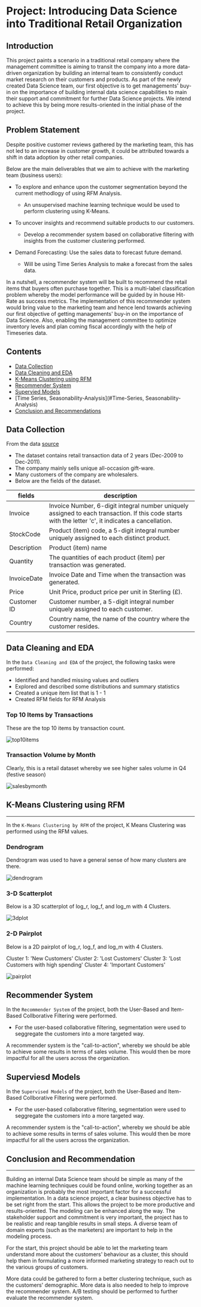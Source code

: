 # Project: Introducing Data Science into Traditional Retail Organization

## Introduction

This project paints a scenario in a traditional retail company where the management committee is aiming to transit the company into a more data-driven organization by building an internal team to consistently conduct market research on their customers and products. As part of the newly created Data Science team, our first objective is to get managements' buy-in on the importance of building internal data science capabilities to main their support and commitment for further Data Science projects. We intend to achieve this by being more results-oriented in the initial phase of the project.

## Problem Statement
Despite positive customer reviews gathered by the marketing team, this has not led to an increase in customer growth, it could be attributed towards a shift in data adoption by other retail companies.

Below are the main deliverables that we aim to achieve with the marketing team (business users):
- To explore and enhance upon the customer segmentation beyond the current methodlogy of using RFM Analysis.
    - An unsupervised machine learning technique would be used to perform clustering using K-Means.

- To uncover insights and recommend suitable products to our customers.
    - Develop a recommender system based on collaborative filtering with insights from the customer clustering performed.

- Demand Forecasting: Use the sales data to forecast future demand.
    - Will be using Time Series Analysis to make a forecast from the sales data.

In a nutshell, a recommender system will be built to recommend the retail items that buyers often purchase together. This is a multi-label classification problem whereby the model performance will be guided by in house Hit-Rate as success metrics. The implementation of this recommender system would bring value to the marketing team and hence lend towards achieving our first objective of getting managements' buy-in on the importance of Data Science. Also, enabling the management committee to optimize inventory levels and plan coming fiscal accordingly with the help of Timeseries data.

## Contents

- [Data Collection](#Data-Collection)
- [Data Cleaning and EDA](#Data-Cleaning-and-EDA)
- [K-Means Clustering using RFM](#K-Means-Clustering-using-RFM)
- [Recommender System](#Recommender-System)
- [Supervied Models](#Supervised-Models)
- [Time Series, Seasonability-Analysis](#Time-Series, Seasonability-Analysis)
- [Conclusion and Recommendations](#Conclusion-and-Recommendations)

## Data Collection

From the data [source](https://archive.ics.uci.edu/ml/datasets/Online+Retail+II)
- The dataset contains retail transaction data of 2 years (Dec-2009 to Dec-2011).
- The company mainly sells unique all-occasion gift-ware.
- Many customers of the company are wholesalers.
- Below are the fields of the dataset. 

| fields | description |
| --- | --- |
|Invoice| Invoice Number, 6-digit integral number uniquely assigned to each transaction. If this code starts with the letter 'c', it indicates a cancellation.|
|StockCode| Product (item) code, a 5-digit integral number uniquely assigned to each distinct product.|
|Description| Product (item) name|
|Quantity| The quantities of each product (item) per transaction was generated.|
|InvoiceDate|  Invoice Date and Time when the transaction was generated. |
|Price| Unit Price, product price per unit in Sterling (£).|
|Customer ID| Customer number, a 5-digit integral number uniquely assigned to each customer.|
|Country| Country name, the name of the country where the customer resides.|


## Data Cleaning and EDA

In the `Data Cleaning and EDA` of the project, the following tasks were performed:
- Identified and handled missing values and outliers
- Explored and described some distributions and summary statistics
- Created a unique item list that is 1 - 1
- Created RFM fields for RFM Analysis

### Top 10 Items by Transactions
These are the top 10 items by transaction count. 

![top10items](Capstone/images/top10items.png)
    
### Transaction Volume by Month
Clearly, this is a retail dataset whereby we see higher sales volume in Q4 (festive season)

![salesbymonth](Capstone/images/salesbymonth.png)

## K-Means Clustering using RFM
---
In the `K-Means Clustering by RFM` of the project, K Means Clustering was performed using the RFM values.

### Dendrogram
Dendrogram was used to have a general sense of how many clusters are there.

![dendrogram](Capstone/images/dendrogram.png)

### 3-D Scatterplot 
Below is a 3D scatterplot of log_r, log_f, and log_m with 4 Clusters.

![3dplot](Capstone/images/3dplot.png)

### 2-D Pairplot
Below is a 2D pairplot of log_r, log_f, and log_m with 4 Clusters. 

Cluster 1: 'New Customers'
Cluster 2: 'Lost Customers'
Cluster 3: 'Lost Customers with high spending'
Cluster 4: 'Important Customers'

![pairplot](Capstone/images/pairplot.png)

## Recommender System

In the `Recommender System` of the project, both the User-Based and Item-Based Collborative Filtering were performed. 
- For the user-based collaborative filtering, segmentation were used to seggregate the customers into a more targeted way.

A recommender system is the "call-to-action", whereby we should be able to achieve some results in terms of sales volume. This would then be more impactful for all the users across the organization.

## Superviesd Models

In the `Supervised Models` of the project, both the User-Based and Item-Based Collborative Filtering were performed. 
- For the user-based collaborative filtering, segmentation were used to seggregate the customers into a more targeted way.

A recommender system is the "call-to-action", whereby we should be able to achieve some results in terms of sales volume. This would then be more impactful for all the users across the organization.

## Conclusion and Recommendation
---
Building an internal Data Science team should be simple as many of the machine learning techniques could be found online, working together as an organization is probably the most important factor for a successful implementation. In a data science project, a clear business objective has to be set right from the start. This allows the project to be more productive and results-oriented. The modeling can be enhanced along the way. The stakeholder support and commitment is very important, the project has to be realistic and reap tangible results in small steps. A diverse team of domain experts (such as the marketers) are important to help in the modeling process. 

For the start, this project should be able to let the marketing team understand more about the customers' behaviour as a cluster, this should help them in formulating a more informed marketing strategy to reach out to the various groups of customers.

More data could be gathered to form a better clustering technique, such as the customers' demographic. More data is also needed to help to improve the recommender system. A/B testing should be performed to further evaluate the recommender system. 

